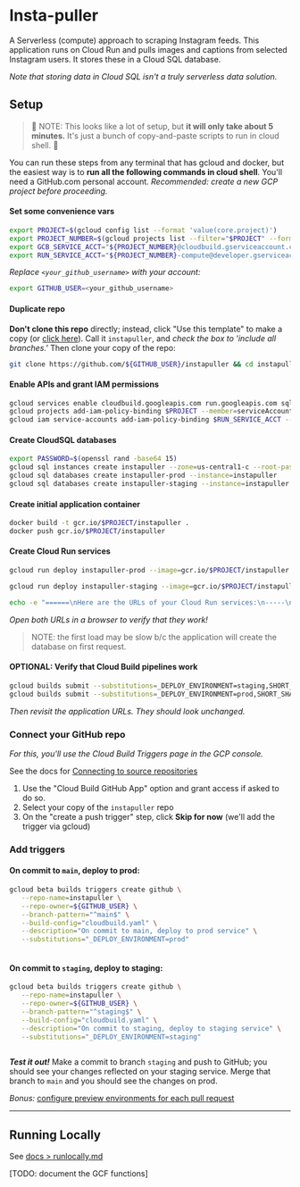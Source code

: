 # Insta-puller
A Serverless (compute) approach to scraping Instagram feeds. This application runs on Cloud Run and pulls images and captions from selected Instagram users. It stores these in a Cloud SQL database.

_Note that storing data in Cloud SQL isn't a truly serverless data solution._

## Setup

> 🥧 NOTE: This looks like a lot of setup, but **it will only take about 5 minutes.** It's just a bunch of copy-and-paste scripts to run in cloud shell. 🍰

You can run these steps from any terminal that has gcloud and docker, but the easiest way is to **run all the following commands in cloud shell**. You'll need a GitHub.com personal account. *Recommended: create a new GCP project before proceeding.*

#### Set some convenience vars
```bash
export PROJECT=$(gcloud config list --format 'value(core.project)')
export PROJECT_NUMBER=$(gcloud projects list --filter="$PROJECT" --format="value(PROJECT_NUMBER)")
export GCB_SERVICE_ACCT="${PROJECT_NUMBER}@cloudbuild.gserviceaccount.com"
export RUN_SERVICE_ACCT="${PROJECT_NUMBER}-compute@developer.gserviceaccount.com"

```

_Replace `<your_github_username>` with your account:_
```bash
export GITHUB_USER=<your_github_username>

```

#### Duplicate repo
**Don't clone this repo** directly; instead, click "Use this template" to make a copy (or [click here](https://github.com/davidstanke/instapuller/generate)). Call it `instapuller`, and *check the box to 'include all branches.'* Then clone your copy of the repo:
```bash
git clone https://github.com/${GITHUB_USER}/instapuller && cd instapuller

```

#### Enable APIs and grant IAM permissions
```bash
gcloud services enable cloudbuild.googleapis.com run.googleapis.com sqladmin.googleapis.com
gcloud projects add-iam-policy-binding $PROJECT --member=serviceAccount:$GCB_SERVICE_ACCT --role=roles/run.admin
gcloud iam service-accounts add-iam-policy-binding $RUN_SERVICE_ACCT --member=serviceAccount:$GCB_SERVICE_ACCT --role=roles/iam.serviceAccountUser

```

#### Create CloudSQL databases
```bash
export PASSWORD=$(openssl rand -base64 15)
gcloud sql instances create instapuller --zone=us-central1-c --root-password=${PASSWORD}
gcloud sql databases create instapuller-prod --instance=instapuller
gcloud sql databases create instapuller-staging --instance=instapuller

```

#### Create initial application container
```bash
docker build -t gcr.io/$PROJECT/instapuller .
docker push gcr.io/$PROJECT/instapuller

```

#### Create Cloud Run services
```bash
gcloud run deploy instapuller-prod --image=gcr.io/$PROJECT/instapuller --region=us-central1 --platform=managed --allow-unauthenticated --set-env-vars=DB_USER=root,DB_PASS=${PASSWORD},DB_NAME=instapuller-prod,CLOUD_SQL_CONNECTION_NAME=$PROJECT:us-central1:instapuller --set-cloudsql-instances=$PROJECT:us-central1:instapuller

gcloud run deploy instapuller-staging --image=gcr.io/$PROJECT/instapuller --region=us-central1 --platform=managed --allow-unauthenticated --set-env-vars=DB_USER=root,DB_PASS=${PASSWORD},DB_NAME=instapuller-staging,CLOUD_SQL_CONNECTION_NAME=$PROJECT:us-central1:instapuller --set-cloudsql-instances=$PROJECT:us-central1:instapuller

echo -e "======\nHere are the URLs of your Cloud Run services:\n-----\n$(gcloud run services list --platform=managed --format='value(URL)')\n====="

```
_Open both URLs in a browser to verify that they work!_
> NOTE: the first load may be slow b/c the application will create the database on first request.

#### OPTIONAL: Verify that Cloud Build pipelines work
```bash
gcloud builds submit --substitutions=_DEPLOY_ENVIRONMENT=staging,SHORT_SHA=$(date +%Y%m%d_%H%M%S)
gcloud builds submit --substitutions=_DEPLOY_ENVIRONMENT=prod,SHORT_SHA=$(date +%Y%m%d_%H%M%S)

```
_Then revisit the application URLs. They should look unchanged._

### Connect your GitHub repo
_For this, you'll use the Cloud Build Triggers page in the GCP console._

See the docs for [Connecting to source repositories](https://cloud.google.com/cloud-build/docs/automating-builds/create-manage-triggers#connect_repo)

1. Use the "Cloud Build GitHub App" option and grant access if asked to do so.
1. Select your copy of the `instapuller` repo
1. On the "create a push trigger" step, click **Skip for now** (we'll add the trigger via gcloud)

### Add triggers
#### On commit to `main`, deploy to prod:
```bash
gcloud beta builds triggers create github \
   --repo-name=instapuller \
   --repo-owner=${GITHUB_USER} \
   --branch-pattern="^main$" \
   --build-config="cloudbuild.yaml" \
   --description="On commit to main, deploy to prod service" \
   --substitutions="_DEPLOY_ENVIRONMENT=prod"
   
```

#### On commit to `staging`, deploy to staging:
```bash
gcloud beta builds triggers create github \
   --repo-name=instapuller \
   --repo-owner=${GITHUB_USER} \
   --branch-pattern="^staging$" \
   --build-config="cloudbuild.yaml" \
   --description="On commit to staging, deploy to staging service" \
   --substitutions="_DEPLOY_ENVIRONMENT=staging"
   
```

***Test it out!*** Make a commit to branch `staging` and push to GitHub; you should see your changes reflected on your staging service. Merge that branch to `main` and you should see the changes on prod.

_Bonus:_ [configure preview environments for each pull request](docs/pr-previews.md)

-----------

## Running Locally
See [docs > runlocally.md](docs/runlocal.md)

[TODO: document the GCF functions]
